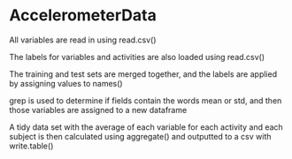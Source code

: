 # AccelerometerData

All variables are read in using read.csv()

The labels for variables and activities are also loaded using read.csv()

The training and test sets are merged together, and the labels are applied by assigning values to names()

grep is used to determine if fields contain the words mean or std, and then those variables are assigned to a new dataframe

A tidy data set with the average of each variable for each activity and each subject is then calculated using 
aggregate() and outputted to a csv with write.table()
